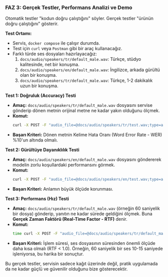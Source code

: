 ### **FAZ 3: Gerçek Testler, Performans Analizi ve Demo**

Otomatik testler "kodun doğru çalıştığını" söyler. Gerçek testler "ürünün doğru çalıştığını" gösterir.

**Test Ortamı:**
*   Servis, `docker compose` ile çalışır durumda.
*   Test için `curl` veya `Postman` gibi bir araç kullanacağız.
*   Farklı türde ses dosyaları hazırlayacağız:
    1.  `docs/audio/speakers/tr/default_male.wav`: Türkçe, stüdyo kalitesinde, net bir konuşma.
    2.  `docs/audio/speakers/en/default_male.wav`: İngilizce, arkada gürültü olan bir konuşma.
    3.  `docs/audio/speakers/tr/default_male.wav`: Türkçe, 1-2 dakikalık uzun bir konuşma.

**Test 1: Doğruluk (Accuracy) Testi**
*   **Amaç:** `docs/audio/speakers/tr/default_male.wav` dosyasını servise gönderip dönen metnin orijinal metne ne kadar yakın olduğunu ölçmek.
*   **Komut:**
    ```bash
    curl -X POST -F "audio_file=@docs/audio/speakers/tr/test.wav;type=audio/wav" http://localhost:5001/api/v1/transcribe
    ```
*   **Başarı Kriteri:** Dönen metnin Kelime Hata Oranı (Word Error Rate - WER) %10'un altında olmalı.

**Test 2: Gürültüye Dayanıklılık Testi**
*   **Amaç:** `docs/audio/speakers/en/default_male.wav` dosyasını göndererek modelin zorlu koşullardaki performansını görmek.
*   **Komut:**
    ```bash
    curl -X POST -F "audio_file=@docs/audio/speakers/en/test.wav;type=audio/wav" http://localhost:5001/api/v1/transcribe
    ```
*   **Başarı Kriteri:** Anlamın büyük ölçüde korunması.

**Test 3: Performans (Hız) Testi**
*   **Amaç:** `docs/audio/speakers/tr/default_male.wav` (örneğin 60 saniyelik bir dosya) gönderip, yanıtın ne kadar sürede geldiğini ölçmek. Buna **Gerçek Zaman Faktörü (Real-Time Factor - RTF)** denir.
*   **Komut:**
    ```bash
    time curl -X POST -F "audio_file=@docs/audio/speakers/tr/default_male.wav;type=audio/wav" http://localhost:5001/api/v1/transcribe
    ```
*   **Başarı Kriteri:** İşlem süresi, ses dosyasının süresinden önemli ölçüde daha kısa olmalı (RTF < 1.0). Örneğin, 60 saniyelik bir ses 10-15 saniyede işleniyorsa, bu harika bir sonuçtur.

Bu gerçek testler, servisin sadece kağıt üzerinde değil, pratik uygulamada da ne kadar güçlü ve güvenilir olduğunu bize gösterecektir.
